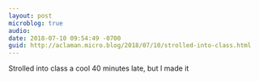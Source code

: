 ```yaml
---
layout: post
microblog: true
audio: 
date: 2018-07-10 09:54:49 -0700
guid: http://aclaman.micro.blog/2018/07/10/strolled-into-class.html
---
```

Strolled into class a cool 40 minutes late, but I made it
